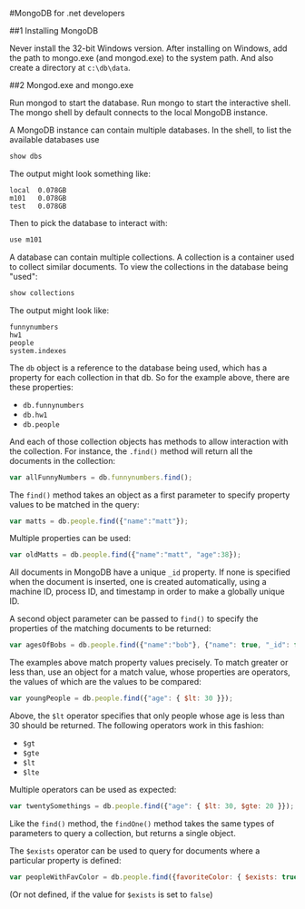#MongoDB for .net developers

##1 Installing MongoDB

Never install the 32-bit Windows
version.  After installing on Windows,
add the path to mongo.exe (and mongod.exe)
to the system path.  And also create a 
directory at `c:\db\data`.


##2 Mongod.exe and mongo.exe

Run mongod to start the database.
Run mongo to start the interactive
shell.  The mongo shell by default
connects to the local MongoDB 
instance.

A MongoDB instance can contain 
multiple databases.  In the shell, to
list the available databases use

```javascript
show dbs
```

The output might look something like:

```
local  0.078GB
m101   0.078GB
test   0.078GB
```

Then to pick the database to interact
with:

```javascript
use m101
```

A database can contain multiple 
collections.  A collection is a container
used to collect similar documents.  To
view the collections in the database
being "used":

```javascript
show collections
```

The output might look like:

```
funnynumbers
hw1
people
system.indexes
```

The `db` object is a reference to the 
database being used, which has a property
for each collection in that db.  So for 
the example above, there are these properties:

 - `db.funnynumbers`
 - `db.hw1`
 - `db.people`

And each of those collection objects has 
methods to allow interaction with the 
collection.  For instance, the `.find()`
method will return all the documents in 
the collection:

```javascript
var allFunnyNumbers = db.funnynumbers.find();
```

The `find()` method takes an object as a first
parameter to specify property values to be matched
in the query:

```javascript
var matts = db.people.find({"name":"matt"});
```

Multiple properties can be used:

```javascript
var oldMatts = db.people.find({"name":"matt", "age":38});
```

All documents in MongoDB have a unique `_id`
property.  If none is specified when the document
is inserted, one is created automatically, using
a machine ID, process ID, and timestamp in order
to make a globally unique ID.

A second object parameter can be passed to `find()`
to specify the properties of the matching documents
to be returned:

```javascript
var agesOfBobs = db.people.find({"name":"bob"}, {"name": true, "_id": false });
```

The examples above match property values
precisely.  To match greater or less than,
use an object for a match value, whose properties
are operators, the values of which are the values
to be compared:

```javascript
var youngPeople = db.people.find({"age": { $lt: 30 }});
```

Above, the `$lt` operator specifies that only people
whose age is less than 30 should be returned.  The
following operators work in this fashion:

 - `$gt`
 - `$gte`
 - `$lt`
 - `$lte`

Multiple operators can be used as expected:

```javascript
var twentySomethings = db.people.find({"age": { $lt: 30, $gte: 20 }});
```

Like the `find()` method, the `findOne()` method
takes the same types of parameters to query a 
collection, but returns a single object.

The `$exists` operator can be used to query
for documents where a particular property is
defined:

```javascript
var peopleWithFavColor = db.people.find({favoriteColor: { $exists: true }});
```

(Or not defined, if the value for `$exists` is 
set to `false`)

